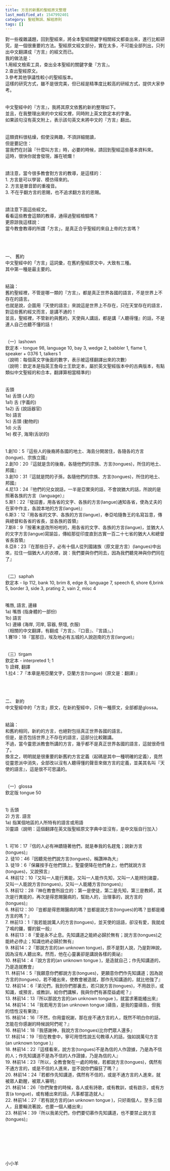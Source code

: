 ```yaml
---
title: 方言的新舊約聖經原文整理
last_modified_at: 1547992401
category: 聖經無誤、解經原則
tags: []
---
```


對一些複雜議題，回到聖經來，將全本聖經關鍵字相關經文都查出來，進行比較研究，是一個很重要的方法。<!--more-->聖經原文經文部分，實在太多，不可能全部列出，只列出中文翻譯成『方言』的經文而已。<br>我的做法是：<br>1.用經文檢索工具，查出全本聖經的關鍵字彙『方言』。<br>2.查出聖經原文。<br>3.參考其他爭議性較小的聖經版本。<br>這樣的研究方式，雖不是很完美，但已經是精準度比較高的研經方式，提供大家參考。<br><br><br>中文聖經中的『方言』，我將其原文依舊約新約整理如下。<br>並且，在我整理出來的中文經文裡，同時附上英文欽定本的字彙。<br>如果該句沒有英文附上，表示該句英文未將中文的『方言』翻出。<br><br><br>這類資料很枯燥，假使沒興趣，不須詳細閱讀，<br>但是要記住：<br>當我們在討論『什麼叫方言』時，必要的時候，請回到聖經這些基本資料來。<br>這時，很快你就會發現，誰在唬爛！<br><br><br>請注意，當今很多教會對方言的教導，是這樣的：<br>1.	方言是可以學習、模仿得來的。<br>2.	方言是單音節的重複音。<br>3.	不在乎翻方言的恩賜，也不追求翻方言的恩賜。<br><br><br>請注意下面這些經文。<br>看看這些教會這類的教導，通得過聖經檢驗嗎？<br>更原諒我這樣說：<br>當今教會教導的所謂「方言」，是真正合乎聖經的來自上帝的方言嗎？<br><br><br><br><br>一、 舊約<br>中文聖經中的「方言」這詞彙，在舊約聖經原文中，大致有三種。<br>其中第一種是最主要的。<br><br><br>結論：<br>舊約聖經裡，不管是哪一類的『方言』，都是真正世界各國的語言，不是世界上不存在的語言。<br>也就是說，企圖用『天使的語言』來說這是世界上不存在，只在天堂存在的語言，對這些舊約經文而言，是講不通的！<br>並且，聖經裡，不管新約與舊約，天使與人講話，都是講『人聽得懂』的話，不是連人自己也聽不懂的話！<br><br><br>（一）lashown<br>欽定本 - tongue 98, language 10, bay 3, wedge 2, babbler 1, flame 1,<br>speaker + 0376 1, talkers 1 <br>（說明：每個英文字後面的數字，表示被這樣翻譯出來的次數）<br>（說明：欽定本是指英王詹母士王欽定本，屬於英文聖經版本中的古典版本，有點類似中文聖經的和合本，翻譯算相當精準的）<br><br><br>舌頭<br>1a) 舌頭 (人的)<br>1a1) 舌 (字義的)<br>1a2) 舌 (說話器官)<br>1b) 語言<br>1c) 舌頭 (動物的)<br>1d) 火舌 <br>1e) 楔子, 海灣(舌狀的)<br><br><br>1.創10：5『這些人的後裔將各國的地土、海島分開居住，各隨各的方言(tongue)、宗族立國』<br>2.創10：20『這就是含的後裔，各隨他們的宗族、方言(tongues)，所住的地土、邦國』<br>3.創10：31『這就是閃的子孫，各隨他們的宗族、方言(tongues)，所住的地土、邦國』<br>4.尼13：24『他們的兒女說話，一半是亞實突的話，不會說猶大的話，所說的是照著各族的方言（language）』<br>5.斯1：22『發詔書，用各省的文字、各族的方言(langue)通知各省，使為丈夫的在家中作主，各說本地的方言(langue)』<br>6.斯3：12『用各省的文字、各族的方言(langue)，奉亞哈隨魯王的名寫旨意，傳與總督和各省的省長，並各族的首領』<br>7.斯8：9『按著末底改所吩咐的，用各省的文字、各族的方言(langue)，並猶大人的文字方言(langue)寫諭旨，傳給那從印度直到古實一百二十七省的猶大人和總督省長首領』<br>8.亞8：23『在那些日子，必有十個人從列國諸族（原文是方言）(langues)中出來，拉住一個猶大人的衣襟，說：我們要與你們同去，因為我們聽見神與你們同在了』<br><br><br>（二）saphah<br>欽定本 - lip 112, bank 10, brim 8, edge 8, language 7, speech 6, shore 6,brink 5, border 3, side 3, prating 2, vain 2, misc 4<br><br><br>嘴唇, 語言, 邊緣<br>1a) 嘴唇 (指身體的一部份)<br>1b) 語言<br>1c) 邊緣 (海岸, 河岸, 容器, 祭壇, 衣服)<br>（相關的中文翻譯，有翻成『方言』、『口音』、『言語』。）<br>1.賽19：18『當那日，埃及地必有五城的人說迦南的方言(langue)』<br><br><br>（三）tirgam <br>欽定本 - interpreted 1; 1<br>1) 詮釋, 翻譯<br>1.拉4：7『本章是用亞蘭文字，亞蘭方言(tongue)（原文是：翻譯）』<br><br><br><br><br>二、 新約<br>中文聖經中的「方言」原文，在新約聖經中，只有一種原文，全部都是glossa。<br><br><br>結論：<br>和舊約相同，新約的方言，也絕對包括真正世界各國的語言。<br>但是，是否包括世界上不存在的語言，這部分比較難講。<br>不過，當今靈恩派教會所講的方言，幾乎都不是真正世界各國的語言，這就很奇怪了。<br>換言之，明明就是很重要的新舊約方言定義（起碼是其中一種明確的定義），竟然從靈恩派中消失，全部改以沒有人聽得懂的聲音來做方言的定義，並美其名叫『天使的語言』，這是很不可思議的。<br><br><br>（一）glossa<br>欽定版 tongue 50<br><br><br>1) 舌頭<br>2) 方言. 語言<br>1a) 指某個地區的人所特有的語言或用語<br>3)靈語（說明：這個翻譯在英文版聖經原文字典中並沒有，是中文版自行加入）<br><br><br>1. 可16：17『信的人必有神蹟隨著他們，就是奉我的名趕鬼；說新方言(tongues)』<br>2. 徒10：46『因聽見他們說方言(tongues)，稱讚神為大』<br>3. 徒19：6『保羅按手在他們頭上，聖靈便降在他們身上，他們就說方言(tongues)，又說預言』<br>4. 林前12：10『又叫一人能行異能，又叫一人能作先知，又叫一人能辨別諸靈，又叫一人能說方言(tongues)，又叫一人能繙方言(tongues)』<br>5. 林前12：28『神在教會所設立的：第一是使徒，第二是先知，第三是教師，其次是行異能的，再次是得恩賜醫病的，幫助人的，治理事的，說方言的(tongues)』<br>6. 林前12：30『豈都是得恩賜醫病的嗎？豈都是說方言(tongues)的嗎？豈都是繙方言的嗎？』<br>7. 林前13：1『我若能說萬人的方言(tongues)，並天使的話語，卻沒有愛，我就成了鳴的鑼，響的鈸一般』<br>8. 林前13：8『愛是永不止息。先知講道之能終必歸於無有；說方言(tongues)之能終必停止；知識也終必歸於無有』<br>9. 林前14：2『那說方言的(an unknown tongue)，原不是對人說，乃是對神說，因為沒有人聽出來。然而，他在心靈裏卻是講說各樣的奧祕』<br>10. 林前14：4『說方言的(an unknown tongue )，是造就自己；作先知講道的，乃是造就教會』<br>11. 林前14：5『我願意你們都說方言(tongues)，更願意你們作先知講道；因為說方言的(tongues)，若不繙出來，使教會被造就，那作先知講道的，就比他強了』<br>12. 林前14：6『弟兄們，我到你們那裏去，若只說方言(tongues)，不用啟示，或知識，或預言，或教訓，給你們講解，我與你們有甚麼益處呢？』<br>13. 林前14：13『所以那說方言的(an unknown tongue )，就當求著能繙出來』<br>14. 林前14：14『我若用方言(an unknown tongue )禱告，是我的靈禱告，但我的悟性沒有果效』<br>15. 林前14：16『不然，你用靈祝謝，那在座不通方言的人，既然不明白你的話，怎能在你感謝的時候說阿們呢？』<br>16. 林前14：18『我感謝神，我說方言(tongues)比你們眾人還多』<br>17. 林前14：19『但在教會中，寧可用悟性說五句教導人的話，強如說萬句方言(an unknown tongue )』<br>18. 林前14：22『這樣看來，說方言(tongues)不是為信的人作證據，乃是為不信的人；作先知講道不是為不信的人作證據，乃是為信的人』<br>19. 林前14：23『所以，全教會聚在一處的時候，若都說方言(tongues)，偶然有不通方言的，或是不信的人進來，豈不說你們癲狂了嗎？』<br>20. 林前14：24『若都作先知講道，偶然有不信的，或是不通方言的人進來，就被眾人勸醒，被眾人審明』<br>21. 林前14：26『你們聚會的時候，各人或有詩歌，或有教訓，或有啟示，或有方言(a tongue)，或有繙出來的話，凡事都當造就人』<br>22. 林前14：27『若有說方言的(an unknown tongue )，只好兩個人，至多三個人，且要輪流著說，也要一個人繙出來』<br>23. 林前14：39『所以我弟兄們，你們要切慕作先知講道，也不要禁止說方言(tongues)』<br><br><br><br><br><br><br><br>小小羊
